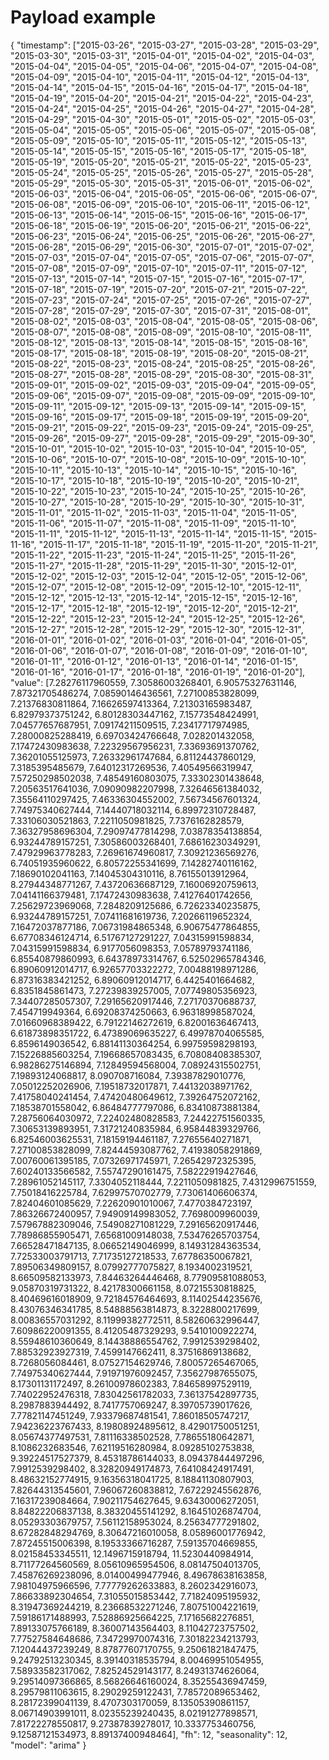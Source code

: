 # Payload example
{
	"timestamp": ["2015-03-26", "2015-03-27", "2015-03-28", "2015-03-29", "2015-03-30", "2015-03-31", "2015-04-01", "2015-04-02", "2015-04-03", "2015-04-04", "2015-04-05", "2015-04-06", "2015-04-07", "2015-04-08", "2015-04-09", "2015-04-10", "2015-04-11", "2015-04-12", "2015-04-13", "2015-04-14", "2015-04-15", "2015-04-16", "2015-04-17", "2015-04-18", "2015-04-19", "2015-04-20", "2015-04-21", "2015-04-22", "2015-04-23", "2015-04-24", "2015-04-25", "2015-04-26", "2015-04-27", "2015-04-28", "2015-04-29", "2015-04-30", "2015-05-01", "2015-05-02", "2015-05-03", "2015-05-04", "2015-05-05", "2015-05-06", "2015-05-07", "2015-05-08", "2015-05-09", "2015-05-10", "2015-05-11", "2015-05-12", "2015-05-13", "2015-05-14", "2015-05-15", "2015-05-16", "2015-05-17", "2015-05-18", "2015-05-19", "2015-05-20", "2015-05-21", "2015-05-22", "2015-05-23", "2015-05-24", "2015-05-25", "2015-05-26", "2015-05-27", "2015-05-28", "2015-05-29", "2015-05-30", "2015-05-31", "2015-06-01", "2015-06-02", "2015-06-03", "2015-06-04", "2015-06-05", "2015-06-06", "2015-06-07", "2015-06-08", "2015-06-09", "2015-06-10", "2015-06-11", "2015-06-12", "2015-06-13", "2015-06-14", "2015-06-15", "2015-06-16", "2015-06-17", "2015-06-18", "2015-06-19", "2015-06-20", "2015-06-21", "2015-06-22", "2015-06-23", "2015-06-24", "2015-06-25", "2015-06-26", "2015-06-27", "2015-06-28", "2015-06-29", "2015-06-30", "2015-07-01", "2015-07-02", "2015-07-03", "2015-07-04", "2015-07-05", "2015-07-06", "2015-07-07", "2015-07-08", "2015-07-09", "2015-07-10", "2015-07-11", "2015-07-12", "2015-07-13", "2015-07-14", "2015-07-15", "2015-07-16", "2015-07-17", "2015-07-18", "2015-07-19", "2015-07-20", "2015-07-21", "2015-07-22", "2015-07-23", "2015-07-24", "2015-07-25", "2015-07-26", "2015-07-27", "2015-07-28", "2015-07-29", "2015-07-30", "2015-07-31", "2015-08-01", "2015-08-02", "2015-08-03", "2015-08-04", "2015-08-05", "2015-08-06", "2015-08-07", "2015-08-08", "2015-08-09", "2015-08-10", "2015-08-11", "2015-08-12", "2015-08-13", "2015-08-14", "2015-08-15", "2015-08-16", "2015-08-17", "2015-08-18", "2015-08-19", "2015-08-20", "2015-08-21", "2015-08-22", "2015-08-23", "2015-08-24", "2015-08-25", "2015-08-26", "2015-08-27", "2015-08-28", "2015-08-29", "2015-08-30", "2015-08-31", "2015-09-01", "2015-09-02", "2015-09-03", "2015-09-04", "2015-09-05", "2015-09-06", "2015-09-07", "2015-09-08", "2015-09-09", "2015-09-10", "2015-09-11", "2015-09-12", "2015-09-13", "2015-09-14", "2015-09-15", "2015-09-16", "2015-09-17", "2015-09-18", "2015-09-19", "2015-09-20", "2015-09-21", "2015-09-22", "2015-09-23", "2015-09-24", "2015-09-25", "2015-09-26", "2015-09-27", "2015-09-28", "2015-09-29", "2015-09-30", "2015-10-01", "2015-10-02", "2015-10-03", "2015-10-04", "2015-10-05", "2015-10-06", "2015-10-07", "2015-10-08", "2015-10-09", "2015-10-10", "2015-10-11", "2015-10-13", "2015-10-14", "2015-10-15", "2015-10-16", "2015-10-17", "2015-10-18", "2015-10-19", "2015-10-20", "2015-10-21", "2015-10-22", "2015-10-23", "2015-10-24", "2015-10-25", "2015-10-26", "2015-10-27", "2015-10-28", "2015-10-29", "2015-10-30", "2015-10-31", "2015-11-01", "2015-11-02", "2015-11-03", "2015-11-04", "2015-11-05", "2015-11-06", "2015-11-07", "2015-11-08", "2015-11-09", "2015-11-10", "2015-11-11", "2015-11-12", "2015-11-13", "2015-11-14", "2015-11-15", "2015-11-16", "2015-11-17", "2015-11-18", "2015-11-19", "2015-11-20", "2015-11-21", "2015-11-22", "2015-11-23", "2015-11-24", "2015-11-25", "2015-11-26", "2015-11-27", "2015-11-28", "2015-11-29", "2015-11-30", "2015-12-01", "2015-12-02", "2015-12-03", "2015-12-04", "2015-12-05", "2015-12-06", "2015-12-07", "2015-12-08", "2015-12-09", "2015-12-10", "2015-12-11", "2015-12-12", "2015-12-13", "2015-12-14", "2015-12-15", "2015-12-16", "2015-12-17", "2015-12-18", "2015-12-19", "2015-12-20", "2015-12-21", "2015-12-22", "2015-12-23", "2015-12-24", "2015-12-25", "2015-12-26", "2015-12-27", "2015-12-28", "2015-12-29", "2015-12-30", "2015-12-31", "2016-01-01", "2016-01-02", "2016-01-03", "2016-01-04", "2016-01-05", "2016-01-06", "2016-01-07", "2016-01-08", "2016-01-09", "2016-01-10", "2016-01-11", "2016-01-12", "2016-01-13", "2016-01-14", "2016-01-15", "2016-01-16", "2016-01-17", "2016-01-18", "2016-01-19", "2016-01-20"],
	"value": [7.28276117960559, 7.30586003268401, 6.90575327631146, 7.87321705486274, 7.08590146436561, 7.27100853828099, 7.21376830811864, 7.16626597413364, 7.21303165983487, 6.82979373751242, 6.80128303447162, 7.15773548424991, 7.04577657687951, 7.09174211509515, 7.23417717974985, 7.28000825288419, 6.69703424766648, 7.028201432058, 7.17472430983638, 7.22329567956231, 7.33693691370762, 7.36201055125973, 7.26332961747684, 6.81124437860129, 7.3185395485679, 7.64012317269536, 7.40549566319947, 7.57250298502038, 7.48549160803075, 7.33302301438648, 7.20563517641036, 7.09090982207998, 7.32646561384032, 7.35564110297425, 7.46336304552002, 7.56734567601324, 7.74975340627444, 7.14440718032114, 6.89972310728487, 7.33106030521863, 7.2211050981825, 7.7376162828579, 7.36327958696304, 7.29097477814298, 7.03878354138854, 6.93244789157251, 7.30586003268401, 7.68616230349291, 7.47929963778283, 7.26961674960817, 7.30921236569276, 6.74051935960622, 6.80572255341699, 7.14282740116162, 7.18690102041163, 7.14045304310116, 8.76155013912964, 8.27944348771267, 7.43720636687129, 7.16006920759613, 7.04141166379481, 7.17472430983638, 7.41276401742656, 7.25629723969068, 7.2848209125686, 6.72623340235875, 6.93244789157251, 7.07411681619736, 7.20266119652324, 7.16472037877186, 7.06731984865348, 6.90675477864855, 6.67708346124714, 6.51767127291227, 7.04315991598834, 7.04315991598834, 6.9177056098353, 7.05789793741186, 6.85540879860993, 6.64378973314767, 6.52502965784346, 6.89060912014717, 6.92657703322272, 7.00488198971286, 6.87316383421252, 6.89060912014717, 6.4425401664682, 6.8351845861473, 7.27239839257005, 7.07749805356923, 7.34407285057307, 7.29165620917446, 7.27170370688737, 7.454719949364, 6.69208374250663, 6.96318998587024, 7.01660968389422, 6.79122146272619, 6.82001636467413, 6.61873898351722, 6.47389069635227, 6.49978704065585, 6.8596149036542, 6.88141130364254, 6.99759598298193, 7.15226885603254, 7.19668657083435, 6.70808408385307, 6.98286275146894, 7.12849594568004, 7.08924315502751, 7.19893124068817, 8.090708716084, 7.39387829010776, 7.05012252026906, 7.19518732017871, 7.44132038971762, 7.41758040241454, 7.47420480649612, 7.39264752072162, 7.18538701558042, 6.86484777797086, 6.83410873881384, 7.28756064030972, 7.22402480828583, 7.24422751560335, 7.30653139893951, 7.31721240835984, 6.95844839329766, 6.82546003625531, 7.18159194461187, 7.27655640271871, 7.27100853828099, 7.82444593087762, 7.41938058291869, 7.00760061395185, 7.07326971745971, 7.26542972325395, 7.60240133566582, 7.55747290161475, 7.58222919427646, 7.28961052145117, 7.3304052118444, 7.2211050981825, 7.4312996751559, 7.75018416225784, 7.62997570702779, 7.73061406606374, 7.82404601085629, 7.22620901010067, 7.4770384723197, 7.86326672400957, 7.94909149983052, 7.7698009960039, 7.57967882309046, 7.54908271081229, 7.29165620917446, 7.78986855905471, 7.65681009148038, 7.53476265703754, 7.66528471847135, 8.06652149046999, 8.14931284363534, 7.72533003791713, 7.71735127218533, 7.67786350067821, 7.89506349809157, 8.07992777075827, 8.1934002319521, 8.66509582133973, 7.84463264446468, 8.77909581088053, 9.05870319731322, 8.42178300661158, 8.07215530818825, 8.40469616018909, 9.72184576464693, 8.11402544235676, 8.43076346341785, 8.54888563814873, 8.3228800217699, 8.00836557031292, 8.11999382772511, 8.58260632996447, 7.60986220091355, 8.41205487329293, 9.5410100922274, 8.55948610360649, 8.14438886554762, 7.9912539298402, 7.88532923927319, 7.4599147662411, 8.37516869138682, 8.7268056084461, 8.07527154629746, 7.80057265467065, 7.74975340627444, 7.91971976092457, 7.35627987655075, 8.17301131172497, 8.26100978602383, 7.84658997529119, 7.74022952476318, 7.83042561782033, 7.36137542897735, 8.2987883944492, 8.7417757069247, 8.39705739017626, 7.77821147451249, 7.93379687481541, 7.86018505747217, 7.94236223767433, 8.19808924895612, 8.42901750051251, 8.05674377497531, 7.81116338502528, 7.78655180642871, 8.1086232683546, 7.62119516280984, 8.09285102753838, 9.39224517527379, 8.45318786144033, 8.09437844497296, 7.9912539298402, 8.32820949174873, 7.64108424917491, 8.48632152774915, 9.16356318041725, 8.18841130807903, 7.82644313545601, 7.96067260838812, 7.67229245562876, 7.16317239084664, 7.90211754627645, 9.63430006272051, 8.84822206837138, 8.38320455141292, 8.16451026874704, 8.05293303679757, 7.56112158953024, 8.25634777291802, 8.67282848294769, 8.30647216010058, 8.05896001776942, 7.87245515006398, 8.19533366716287, 7.59135704669855, 8.02158453345511, 12.1496715918794, 11.5230440984914, 8.71177264560569, 8.05610965954506, 8.08147504013705, 7.45876269238096, 8.01400499477946, 8.49678638163858, 7.98104975966596, 7.77779262633883, 8.2602342916073, 7.86633892304654, 7.31055015853442, 7.71824095195932, 8.31947369244219, 8.23668532271246, 7.80751004221619, 7.59186171488993, 7.52886925664225, 7.17165682276851, 7.89133075766189, 8.36007143564403, 8.11042723757502, 7.77527584648686, 7.34729970074316, 7.30182234213793, 7.12044437239249, 8.87877607170755, 9.25061821847475, 9.24792513230345, 8.39140318535794, 8.00469951054955, 7.58933582317062, 7.82524529143177, 8.24931374626064, 9.29514097366865, 8.56826646160024, 8.35255436947459, 8.29579811063615, 8.29029259122431, 7.78572089653462, 8.28172399041139, 8.4707303170059, 8.13505390861157, 8.06714903991011, 8.02355239240435, 8.02191277898571, 7.81722278550817, 9.27387839278017, 10.3337753460756, 9.12587121534973, 8.89137400948464],
	"fh": 12,
	"seasonality": 12,
	"model": "arima"
}


